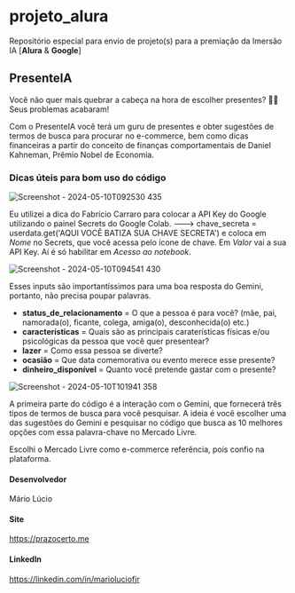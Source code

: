 # projeto_alura
Repositório especial para envio de projeto(s) para a premiação da Imersão IA [**Alura** &amp; **Google**]

## PresenteIA
Você não quer mais quebrar a cabeça na hora de escolher presentes? 🤯🎁
Seus problemas acabaram! 

Com o PresenteIA você terá um guru de presentes e obter sugestões de termos de busca para procurar no e-commerce, bem como dicas financeiras a partir do 
conceito de finanças comportamentais de Daniel Kahneman, Prêmio Nobel de Economia.

### Dicas úteis para bom uso do código

![Screenshot - 2024-05-10T092530 435](https://github.com/marioluciofjr/projeto_alura/assets/105465306/edf02446-4835-4e83-b11c-80deb8500a0d)

Eu utilizei a dica do Fabrício Carraro para colocar a API Key do Google utilizando o painel Secrets do Google Colab. 
---> chave_secreta = userdata.get('AQUI VOCÊ BATIZA SUA CHAVE SECRETA') e coloca em *Nome* no Secrets, que você acessa pelo ícone de chave. 
Em *Valor* vai a sua API Key. Aí é só habilitar em *Acesso ao notebook*.

![Screenshot - 2024-05-10T094541 430](https://github.com/marioluciofjr/projeto_alura/assets/105465306/d3205dce-5e5b-4d2f-b103-3cd38d88a284)

Esses inputs são importantíssimos para uma boa resposta do Gemini, portanto, não precisa poupar palavras. 

+ **status_de_relacionamento** = O que a pessoa é para você? (mãe, pai, namorada(o), ficante, colega, amiga(o), desconhecida(o) etc.)
+ **características** = Quais são as principais caraterísticas físicas e/ou psicológicas da pessoa que você quer presentear?
+ **lazer** = Como essa pessoa se diverte?
+ **ocasião** = Que data comemorativa ou evento merece esse presente?
+ **dinheiro_disponível** = Quanto você pretende gastar com o presente?

![Screenshot - 2024-05-10T101941 358](https://github.com/marioluciofjr/projeto_alura/assets/105465306/b43204db-ebf4-4652-8b86-61dc3dba7bca)

A primeira parte do código é a interação com o Gemini, que fornecerá três tipos de termos de busca para você pesquisar. 
A ideia é você escolher uma das sugestões do Gemini e pesquisar no código que busca as 10 melhores opções com essa palavra-chave no Mercado Livre.

Escolhi o Mercado Livre como e-commerce referência, pois confio na plataforma.

#### Desenvolvedor 
Mário Lúcio

#### Site
https://prazocerto.me

#### LinkedIn
https://linkedin.com/in/marioluciofjr












